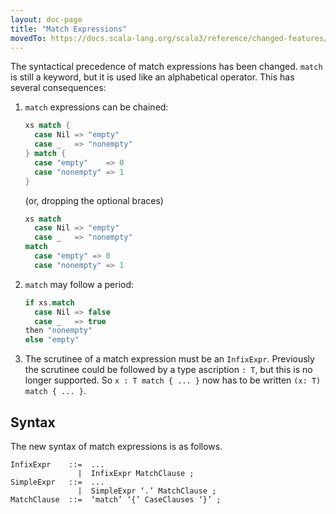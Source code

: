 ```yaml
---
layout: doc-page
title: "Match Expressions"
movedTo: https://docs.scala-lang.org/scala3/reference/changed-features/match-syntax.html
---
```


The syntactical precedence of match expressions has been changed.
`match` is still a keyword, but it is used like an alphabetical operator. This has several consequences:

 1. `match` expressions can be chained:

    ```scala
    xs match {
      case Nil => "empty"
      case _   => "nonempty"
    } match {
      case "empty"    => 0
      case "nonempty" => 1
    }
    ```

    (or, dropping the optional braces)

    ```scala
    xs match
      case Nil => "empty"
      case _   => "nonempty"
    match
      case "empty" => 0
      case "nonempty" => 1
    ```

 2. `match` may follow a period:

     ```scala
     if xs.match
       case Nil => false
       case _   => true
     then "nonempty"
     else "empty"
     ```

 3. The scrutinee of a match expression must be an `InfixExpr`. Previously the scrutinee could be followed by a type ascription `: T`, but this is no longer supported. So `x : T match { ... }` now has to be
 written `(x: T) match { ... }`.

## Syntax

The new syntax of match expressions is as follows.

```ebnf
InfixExpr    ::=  ...
               |  InfixExpr MatchClause ;
SimpleExpr   ::=  ...
               |  SimpleExpr ‘.’ MatchClause ;
MatchClause  ::=  ‘match’ ‘{’ CaseClauses ‘}’ ;
```
